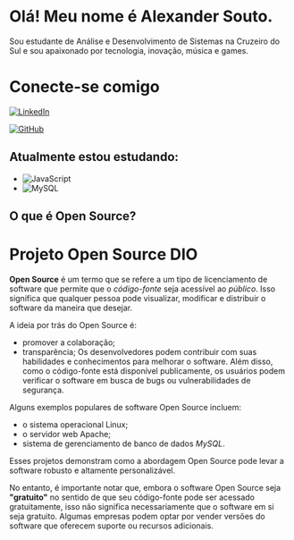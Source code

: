 # Olá! Meu nome é Alexander Souto.

Sou estudante de Análise e Desenvolvimento de Sistemas na Cruzeiro do Sul e sou apaixonado por tecnologia, inovação, música e games.

# Conecte-se comigo

[![LinkedIn](https://img.shields.io/badge/LinkedIn-000?style=for-the-badge&logo=linkedin&logoColor=0E76A8)](https://www.linkedin.com/in/alexander-sgsouto/)

[![GitHub](https://img.shields.io/badge/GitHbt-000?style=for-the-badge&logo=github&logoColor=white)](https://github.com/4L3xSGS)


## Atualmente estou estudando:
- ![JavaScript](https://img.shields.io/badge/JavaScript-000?style=for-the-badge&logo=javascript)
- ![MySQL](https://img.shields.io/badge/MySQL-000?style=for-the-badge&logo=mysql&logoColor=005C84)


## O que é Open Source?


# Projeto Open Source DIO

**Open Source** é um termo que se refere a um tipo de licenciamento de software que permite que o *código-fonte* seja acessível ao *público*. Isso significa que qualquer pessoa pode visualizar, modificar e distribuir o software da maneira que desejar.

A ideia por trás do Open Source é:
- promover a colaboração;
- transparência;
Os desenvolvedores podem contribuir com suas habilidades e conhecimentos para melhorar o software. Além disso, como o código-fonte está disponível publicamente, os usuários podem verificar o software em busca de bugs ou vulnerabilidades de segurança.

Alguns exemplos populares de software Open Source incluem:
* o sistema operacional Linux;
* o servidor web Apache;
* sistema de gerenciamento de banco de dados *MySQL*.

Esses projetos demonstram como a abordagem Open Source pode levar a software robusto e altamente personalizável.

No entanto, é importante notar que, embora o software Open Source seja **"gratuito"** no sentido de que seu código-fonte pode ser acessado gratuitamente, isso não significa necessariamente que o software em si seja gratuito. Algumas empresas podem optar por vender versões do software que oferecem suporte ou recursos adicionais.